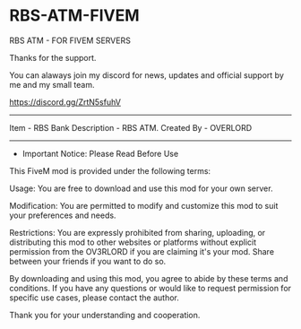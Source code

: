 # RBS-ATM-FIVEM
RBS ATM - FOR FIVEM SERVERS 

Thanks for the support. 

You can alaways join my discord for news, updates and official support by me and my small team. 

https://discord.gg/ZrtN5sfuhV

---------------------------------


Item - RBS Bank 
Description - RBS ATM. 
Created By - OVERLORD 


--------------------------------

- Important Notice: Please Read Before Use

This FiveM mod is provided under the following terms:

Usage: You are free to download and use this mod for your own server.

Modification: You are permitted to modify and customize this mod to suit your preferences and needs.

Restrictions: You are expressly prohibited from sharing, uploading, or distributing this mod to other websites or platforms without explicit permission from the OV3RLORD if you are claiming it's your mod. Share between your friends if you want to do so. 

By downloading and using this mod, you agree to abide by these terms and conditions. If you have any questions or would like to request permission for specific use cases, please contact the author.

Thank you for your understanding and cooperation.
